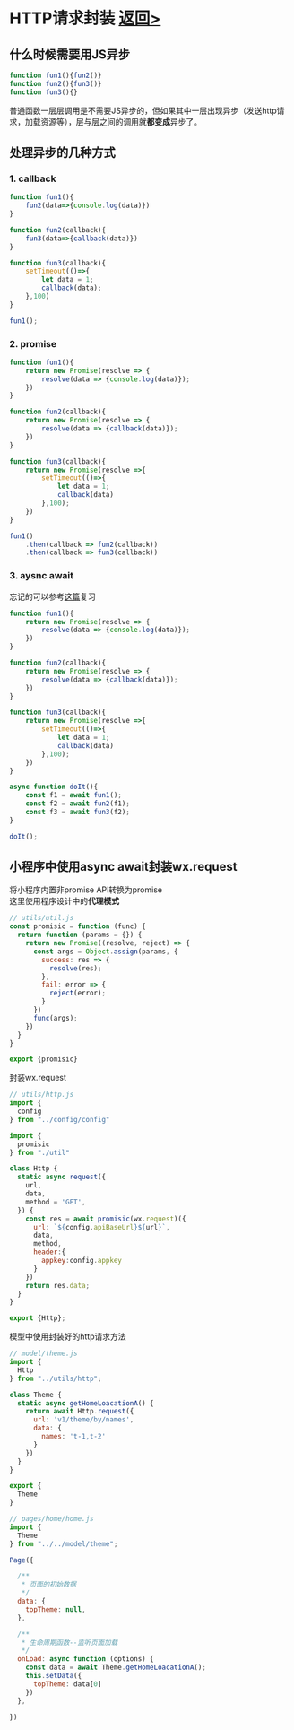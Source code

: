 # HTTP请求封装 [返回>](https://github.com/hecheng1996lzg/KaseiMiniProgram "返回>")

## 什么时候需要用JS异步
```javascript
function fun1(){fun2()}
function fun2(){fun3()}
function fun3(){}
```
普通函数一层层调用是不需要JS异步的，但如果其中一层出现异步（发送http请求，加载资源等），层与层之间的调用就**都变成**异步了。

## 处理异步的几种方式
### 1. callback
```javascript
function fun1(){
	fun2(data=>{console.log(data)})
}

function fun2(callback){
	fun3(data=>{callback(data)})
}

function fun3(callback){
	setTimeout(()=>{
		let data = 1;
		callback(data);
	},100)
}

fun1();
```
### 2. promise
```javascript
function fun1(){
    return new Promise(resolve => {
        resolve(data => {console.log(data)});
    })
}

function fun2(callback){
    return new Promise(resolve => {
        resolve(data => {callback(data)});
    })
}

function fun3(callback){
    return new Promise(resolve =>{
        setTimeout(()=>{
            let data = 1;
            callback(data)
        },100);
    })
}

fun1()
    .then(callback => fun2(callback))
    .then(callback => fun3(callback))
```

### 3. aysnc await
忘记的可以参考[这篇](https://segmentfault.com/a/1190000007535316 "这篇")复习
```javascript
function fun1(){
    return new Promise(resolve => {
        resolve(data => {console.log(data)});
    })
}

function fun2(callback){
    return new Promise(resolve => {
        resolve(data => {callback(data)});
    })
}

function fun3(callback){
    return new Promise(resolve =>{
        setTimeout(()=>{
            let data = 1;
            callback(data)
        },100);
    })
}

async function doIt(){
    const f1 = await fun1();
    const f2 = await fun2(f1);
    const f3 = await fun3(f2);
}

doIt();
```

## 小程序中使用async await封装wx.request
将小程序内置非promise API转换为promise  
这里使用程序设计中的**代理模式**  
```javascript
// utils/util.js
const promisic = function (func) {
  return function (params = {}) {
    return new Promise((resolve, reject) => {
      const args = Object.assign(params, {
        success: res => {
          resolve(res);
        },
        fail: error => {
          reject(error);
        }
      })
      func(args);
    })
  }
}

export {promisic}
```

封装wx.request
```javascript
// utils/http.js
import {
  config
} from "../config/config"

import {
  promisic
} from "./util"

class Http {
  static async request({
    url,
    data,
    method = 'GET',
  }) {
    const res = await promisic(wx.request)({
      url: `${config.apiBaseUrl}${url}`,
      data,
      method,
      header:{
        appkey:config.appkey
      }
    })
    return res.data;
  }
}

export {Http};
```
模型中使用封装好的http请求方法
```javascript
// model/theme.js
import {
  Http
} from "../utils/http";

class Theme {
  static async getHomeLoacationA() {
    return await Http.request({
      url: 'v1/theme/by/names',
      data: {
        names: 't-1,t-2'
      }
    })
  }
}

export {
  Theme
}
```
```javascript
// pages/home/home.js
import {
  Theme
} from "../../model/theme";

Page({

  /**
   * 页面的初始数据
   */
  data: {
    topTheme: null,
  },

  /**
   * 生命周期函数--监听页面加载
   */
  onLoad: async function (options) {
    const data = await Theme.getHomeLoacationA();
    this.setData({
      topTheme: data[0]
    })
  },

})
```